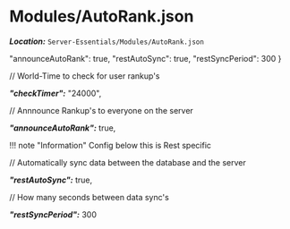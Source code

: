 # Modules/AutoRank.json

***Location:*** `Server-Essentials/Modules/AutoRank.json`


  "announceAutoRank": true,
  "restAutoSync": true,
  "restSyncPeriod": 300
}

  // World-Time to check for user rankup's

  ***"checkTimer":*** "24000",

 // Annnounce Rankup's to everyone on the server

  ***"announceAutoRank":*** true,


  !!! note "Information"
    Config below this is Rest specific

  // Automatically sync data between the database and the server

  ***"restAutoSync":*** true,

  // How many seconds between data sync's

  ***"restSyncPeriod":*** 300
